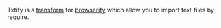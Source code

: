 Txtify is a [transform](https://github.com/substack/node-browserify#btransformtr) for [browserify](https://github.com/substack/node-browserify) which allow you to import text files by require.
